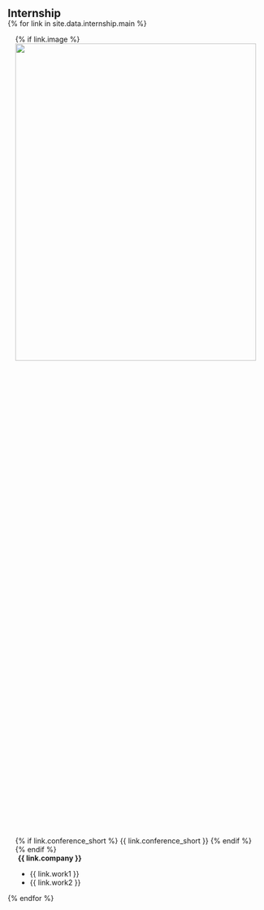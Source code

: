 <h2 id="internship" style="margin: 2px 0px -15px;">Internship</h2>

<div class="internship">
  <div class="bibliography">

  {% for link in site.data.internship.main %}

  <div class="pub-row">
    <div class="col-sm-3 abbr" style="position: relative; padding-right: 15px; padding-left: 15px;">
      {% if link.image %} 
      <img src="{{ link.image }}" class="teaser img-fluid z-depth-1" style="width: 100%; height: 40%;">
      {% if link.conference_short %} 
      <abbr class="badge">{{ link.conference_short }}</abbr>
      {% endif %}
      {% endif %}
    </div>
    <div class="col-sm-9" style="position: relative; padding-right: 15px; padding-left: 20px;">
      <div class="company"><strong>{{ link.company }}</strong></div>
      <ul>
        <li class="work1">{{ link.work1 }}</li>
        <li class="work2">{{ link.work2 }}</li>
      </ul>
    </div>
  </div>

  {% endfor %}

  </div>
</div>

